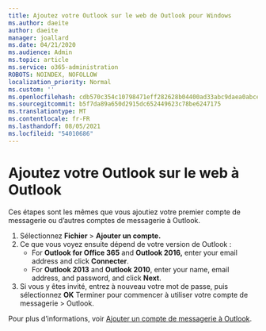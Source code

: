 ```yaml
---
title: Ajoutez votre Outlook sur le web de Outlook pour Windows
ms.author: daeite
author: daeite
manager: joallard
ms.date: 04/21/2020
ms.audience: Admin
ms.topic: article
ms.service: o365-administration
ROBOTS: NOINDEX, NOFOLLOW
localization_priority: Normal
ms.custom: ''
ms.openlocfilehash: cdb570c354c10798471eff282628b04400ad33abc9daea0abce6cb4bcc55e41d
ms.sourcegitcommit: b5f7da89a650d2915dc652449623c78be6247175
ms.translationtype: MT
ms.contentlocale: fr-FR
ms.lasthandoff: 08/05/2021
ms.locfileid: "54010686"
---
```

# <a name="add-your-outlook-on-the-web-account-to-outlook"></a>Ajoutez votre Outlook sur le web à Outlook

Ces étapes sont les mêmes que vous ajoutiez votre premier compte de messagerie ou d’autres comptes de messagerie à Outlook.

1. Sélectionnez **Fichier**  >  **Ajouter un compte.**
1. Ce que vous voyez ensuite dépend de votre version de Outlook :
    - For **Outlook for Office 365** and **Outlook 2016,** enter your email address and click **Connecter**.
    - For **Outlook 2013** and **Outlook 2010**, enter your name, email address, and password, and click **Next**.
1. Si vous y êtes invité, entrez à nouveau votre mot de passe, puis sélectionnez **OK** Terminer pour commencer à utiliser votre compte de messagerie  >   Outlook.

Pour plus d’informations, voir [Ajouter un compte de messagerie à Outlook](https://support.office.com/article/6e27792a-9267-4aa4-8bb6-c84ef146101b).